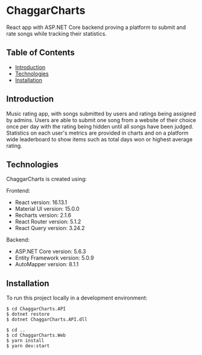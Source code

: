 # ChaggarCharts

React app with ASP.NET Core backend proving a platform to submit and rate songs while tracking their statistics.

## Table of Contents

- [Introduction](#introduction)
- [Technologies](#technologies)
- [Installation](#installation)

## Introduction

Music rating app, with songs submitted by users and ratings being assigned by admins. Users are able to submit one song from a website of their choice
once per day with the rating being hidden until all songs have been judged. Statistics on each user's metrics are provided in charts and on a platform wide leaderboard
to show items such as total days won or highest average rating.

## Technologies

ChaggarCharts is created using:

Frontend:

- React version: 16.13.1
- Material UI version: 15.0.0
- Recharts version: 2.1.6
- React Router version: 5.1.2
- React Query version: 3.24.2

Backend:

- ASP.NET Core version: 5.6.3
- Entity Framework version: 5.0.9
- AutoMapper version: 8.1.1

## Installation

To run this project locally in a development environment:

```
$ cd ChaggarCharts.API
$ dotnet restore
$ dotnet ChaggarCharts.API.dll

$ cd ..
$ cd ChaggarCharts.Web
$ yarn install
$ yarn dev:start

```
